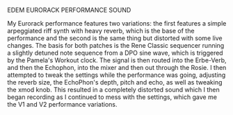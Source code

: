 EDEM EURORACK PERFORMANCE SOUND

My Eurorack performance features two variations: the first features a simple arpeggiated riff synth with heavy reverb, which is the base of the performance and the second is the same thing but distorted with some live changes. 
The basis for both patches is the Rene Classic sequencer running a slightly detuned note sequence from a DPO sine wave, which is triggered by the Pamela's Workout clock. The signal is then routed into the Erbe-Verb, and then the Echophon,
into the mixer and then out through the Rosie. I then attempted to tweak the settings while the performance was going, adjusting the reverb size, the EchoPhon's depth, pitch and echo, as well as tweaking the xmod knob. This resulted
in a completely distorted sound which I then began recording as I continued to mess with the settings, which gave me the V1 and V2 performance variations.
